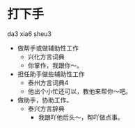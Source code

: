 # 打下手
da3 xia6 sheu3
+ 做帮手或做辅助性工作
  * 兴化方言词典
  - 你掌作，我跟你～。
+ 担任助手做些辅助性工作
  * 泰州方言词典4
  - 他出个小忙还可以，教他来帮你～吧。
+ 做助手，协助工作。
  * 泰兴方言辞典
    - 我跟吖他后头～，帮吖做点事。
